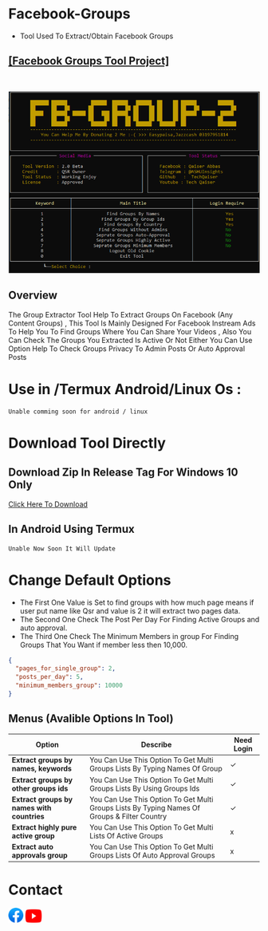 # Facebook-Groups
* Tool Used To Extract/Obtain Facebook Groups

## [[Facebook Groups Tool Project]](https://github.com/TechQaiser/Facebook-Groups)

<br>
<p align="center">
  <img src='https://github.com/TechQaiser/TechQaiser/blob/main/Facebook-Groups/Screenshot%202023-05-06%20155105.png?raw=true' width=800>
</p>

## Overview
The Group Extractor Tool Help To Extract Groups On Facebook (Any Content Groups) , This Tool Is Mainly Designed For Facebook Instream Ads To Help You To Find Groups Where You Can Share Your Videos , Also You Can Check The Groups You Extracted Is Active Or Not Either You Can Use Option Help To Check Groups Privacy To Admin Posts Or Auto Approval Posts  

# Use in /Termux Android/Linux Os : 
```
Unable comming soon for android / linux
```

# Download Tool Directly
## Download Zip In Release Tag For Windows 10 Only

<a href='https://github.com/TechQaiser/Facebook-Groups/releases/tag/version2'>Click Here To Download</a>

## In Android Using Termux
``` 
Unable Now Soon It Will Update
```
# Change Default Options 
* The First One Value is Set to find groups with how much page means if user put name like Qsr and value is 2 it will extract two pages data.
* The Second One Check The Post Per Day For Finding Active Groups and auto approval.
* The Third One Check The Minimum Members in group For Finding Groups That You Want if member less then 10,000.
```json
{
  "pages_for_single_group": 2,
  "posts_per_day": 5,
  "minimum_members_group": 10000
}
```
## Menus (Avalible Options In Tool)
| Option | Describe | Need Login |
| -- | -- | -- |
| **Extract groups by names, keywords** | You Can Use This Option To Get Multi Groups Lists By Typing Names Of Group | ✓ |
| **Extract groups by other groups ids** | You Can Use This Option To Get Multi Groups Lists By Using Groups Ids | ✓ |
| **Extract groups by names with countries** | You Can Use This Option To Get Multi Groups Lists By Typing Names Of Groups & Filter Country | ✓ |
| **Extract highly pure active group** | You Can Use This Option To Get Multi Lists Of Active Groups | x |
| **Extract auto approvals group** | You Can Use This Option To Get Multi Groups Lists Of Auto Approval Groups | x |

# Contact
<a href="https://www.facebook.com/meherdil.khan"><img src="https://raw.githubusercontent.com/walkxcode/dashboard-icons/main/svg/facebook.svg" width="30px" height="30px"></a>
<a href="https://www.youtube.com/channel/UCOaenAmj6A-bPrzT3ynDEbw"><img src="https://raw.githubusercontent.com/walkxcode/dashboard-icons/main/svg/youtube.svg" width="33px" height="27px"></a>

